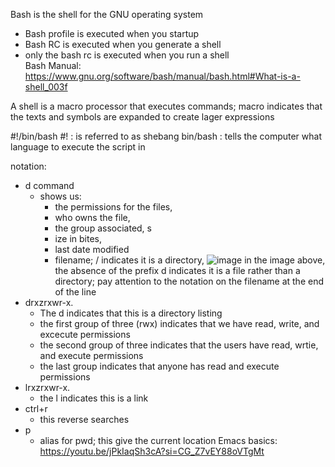 Bash is the shell for the GNU operating system
  - Bash profile is executed when you startup
  - Bash RC is executed when you generate a shell
  - only the bash rc is executed when you run a shell  
Bash Manual: https://www.gnu.org/software/bash/manual/bash.html#What-is-a-shell_003f

A shell is a macro processor that executes commands; macro indicates that the texts and symbols are expanded to create lager expressions
  
#!/bin/bash
#! : is referred to as shebang 
bin/bash : tells the computer what language to execute the script in

notation: 
- d command
  - shows us:
    -  the permissions for the files,
    -  who owns the file,
    -  the group associated, s
    -  ize in bites,
    -  last date modified
    -  filename; / indicates it is a directory,
![image](https://github.com/user-attachments/assets/7a0828fe-0c30-46d9-adbf-e2a138e7fa1e)
in the image above, the absence of the prefix d indicates it is a file rather than a directory; pay attention to the notation on the filename at the end of the line
- drxzrxwr-x.
  - The d indicates that this is a directory listing
  - the first group of three (rwx) indicates that we have read, write, and excecute permissions
  - the second group of three indicates that the users have read, wrtie, and execute permissions
  - the last group indicates that anyone has read and execute permissions
- lrxzrxwr-x.
  - the l indicates this is a link 
- ctrl+r
  - this reverse searches
- p
  - alias for pwd; this give the current location
Emacs basics: https://youtu.be/jPkIaqSh3cA?si=CG_Z7vEY88oVTgMt

